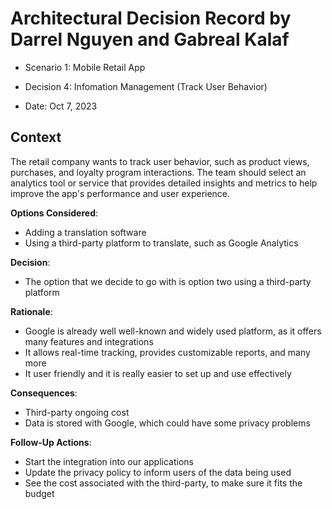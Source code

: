 # Architectural Decision Record by Darrel Nguyen and Gabreal Kalaf

  * Scenario 1: Mobile Retail App

  * Decision 4: Infomation Management (Track User Behavior)

  * Date: Oct 7, 2023

## Context 
  The retail company wants to track user behavior, such as product views, purchases, and loyalty program interactions. The team should select an analytics tool or service that provides detailed insights and metrics to help improve the app's performance and user experience.

**Options Considered**:
  * Adding a translation software
  * Using a third-party platform to translate, such as Google Analytics


**Decision**:
  * The option that we decide to go with is option two using a third-party platform

**Rationale**:
  * Google is already well well-known and widely used platform, as it offers many features and integrations
  * It allows real-time tracking, provides customizable reports, and many more
  * It user friendly and it is really easier to set up and use effectively

**Consequences**:
  * Third-party ongoing cost
  * Data is stored with Google, which could have some privacy problems


**Follow-Up Actions**:
  * Start the integration into our applications
  * Update the privacy policy to inform users of the data being used
  * See the cost associated with the third-party, to make sure it fits the budget
